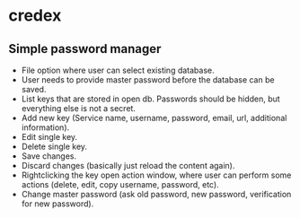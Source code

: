 # credex
Simple password manager
---

* File option where user can select existing database.
* User needs to provide master password before the database can be saved.
* List keys that are stored in open db. Passwords should be hidden, but everything else is not a secret.
* Add new key (Service name, username, password, email, url, additional information).
* Edit single key.
* Delete single key.
* Save changes.
* Discard changes (basically just reload the content again).
* Rightclicking the key open action window, where user can perform some actions (delete, edit, copy username, password, etc).
* Change master password (ask old password, new password, verification for new password).
  
